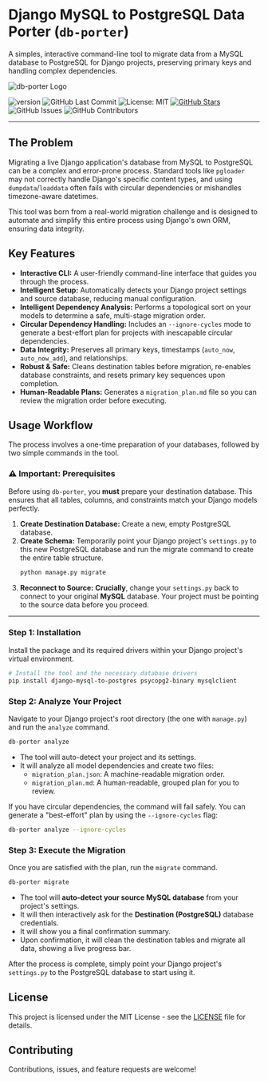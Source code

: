 # Django MySQL to PostgreSQL Data Porter (`db-porter`)

A simples, interactive command-line tool to migrate data from a MySQL database to PostgreSQL for Django projects, preserving primary keys and handling complex dependencies.

![db-porter Logo](https://raw.githubusercontent.com/BrunoAlz/django-mysql-to-postgres/main/docs/images/db-porter-logo.png)

![version](https://img.shields.io/badge/version-1.0.0-blue)
![GitHub Last Commit](https://img.shields.io/github/last-commit/BrunoAlz/django-mysql-to-postgres)
![License: MIT](https://img.shields.io/badge/License-MIT-yellow.svg)
[![GitHub Stars](https://img.shields.io/github/stars/BrunoAlz/django-mysql-to-postgres?style=social)](https://github.com/BrunoAlz/django-mysql-to-postgres)
![GitHub Issues](https://img.shields.io/github/issues/BrunoAlz/django-mysql-to-postgres)
![GitHub Contributors](https://img.shields.io/github/contributors/BrunoAlz/django-mysql-to-postgres)

---

## The Problem

Migrating a live Django application's database from MySQL to PostgreSQL can be a complex and error-prone process. Standard tools like `pgloader` may not correctly handle Django's specific content types, and using `dumpdata`/`loaddata` often fails with circular dependencies or mishandles timezone-aware datetimes.

This tool was born from a real-world migration challenge and is designed to automate and simplify this entire process using Django's own ORM, ensuring data integrity.

## Key Features

- **Interactive CLI:** A user-friendly command-line interface that guides you through the process.
- **Intelligent Setup:** Automatically detects your Django project settings and source database, reducing manual configuration.
- **Intelligent Dependency Analysis:** Performs a topological sort on your models to determine a safe, multi-stage migration order.
- **Circular Dependency Handling:** Includes an `--ignore-cycles` mode to generate a best-effort plan for projects with inescapable circular dependencies.
- **Data Integrity:** Preserves all primary keys, timestamps (`auto_now`, `auto_now_add`), and relationships.
- **Robust & Safe:** Cleans destination tables before migration, re-enables database constraints, and resets primary key sequences upon completion.
- **Human-Readable Plans:** Generates a `migration_plan.md` file so you can review the migration order before executing.

## Usage Workflow

The process involves a one-time preparation of your databases, followed by two simple commands in the tool.

### ⚠️ Important: Prerequisites

Before using `db-porter`, you **must** prepare your destination database. This ensures that all tables, columns, and constraints match your Django models perfectly.

1.  **Create Destination Database:** Create a new, empty PostgreSQL database.
2.  **Create Schema:** Temporarily point your Django project's `settings.py` to this new PostgreSQL database and run the migrate command to create the entire table structure.
    ```bash
    python manage.py migrate
    ```
3.  **Reconnect to Source:** **Crucially**, change your `settings.py` back to connect to your original **MySQL** database. Your project must be pointing to the source data before you proceed.

---

### Step 1: Installation

Install the package and its required drivers within your Django project's virtual environment.

```bash
# Install the tool and the necessary database drivers
pip install django-mysql-to-postgres psycopg2-binary mysqlclient
```

### Step 2: Analyze Your Project

Navigate to your Django project's root directory (the one with `manage.py`) and run the `analyze` command.

```bash
db-porter analyze
```

- The tool will auto-detect your project and its settings.
- It will analyze all model dependencies and create two files:
  - `migration_plan.json`: A machine-readable migration order.
  - `migration_plan.md`: A human-readable, grouped plan for you to review.

If you have circular dependencies, the command will fail safely. You can generate a "best-effort" plan by using the `--ignore-cycles` flag:

```bash
db-porter analyze --ignore-cycles
```

### Step 3: Execute the Migration

Once you are satisfied with the plan, run the `migrate` command.

```bash
db-porter migrate
```

- The tool will **auto-detect your source MySQL database** from your project's settings.
- It will then interactively ask for the **Destination (PostgreSQL)** database credentials.
- It will show you a final confirmation summary.
- Upon confirmation, it will clean the destination tables and migrate all data, showing a live progress bar.

After the process is complete, simply point your Django project's `settings.py` to the PostgreSQL database to start using it.

## License

This project is licensed under the MIT License - see the [LICENSE](LICENSE) file for details.

## Contributing

Contributions, issues, and feature requests are welcome!
